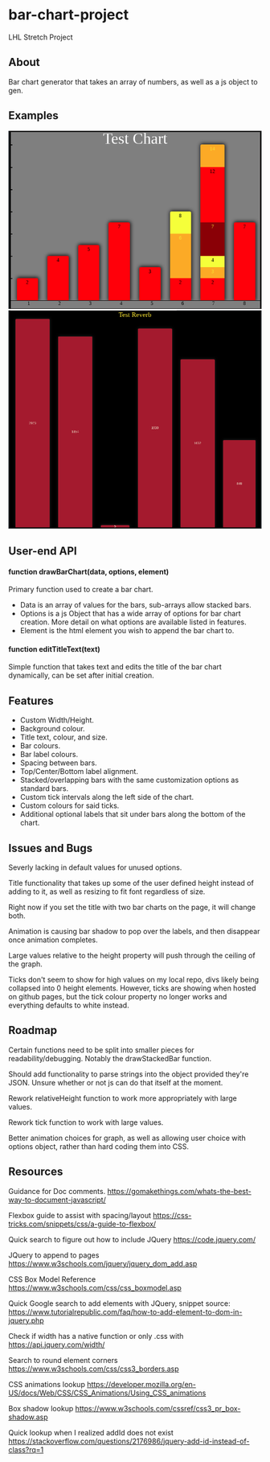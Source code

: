 # bar-chart-project
LHL Stretch Project


## About
Bar chart generator that takes an array of numbers, as well as a js object to gen.

## Examples

![Example 1](/samples/FirstExample.png)
![Example 2](/samples/SecondExample.png)

## User-end API

#### function drawBarChart(data, options, element)
Primary function used to create a bar chart.  
* Data is an array of values for the bars, sub-arrays allow stacked bars.
* Options is a js Object that has a wide array of options for bar chart creation.  More detail on what options are available listed in features.
* Element is the html element you wish to append the bar chart to.

#### function editTitleText(text)
Simple function that takes text and edits the title of the bar chart dynamically, can be set after initial creation.

## Features

* Custom Width/Height.
* Background colour.
* Title text, colour, and size.
* Bar colours.
* Bar label colours.
* Spacing between bars.
* Top/Center/Bottom label alignment.
* Stacked/overlapping bars with the same customization options as standard bars.
* Custom tick intervals along the left side of the chart.
* Custom colours for said ticks.
* Additional optional labels that sit under bars along the bottom of the chart.

## Issues and Bugs

Severly lacking in default values for unused options.

Title functionality that takes up some of the user defined height instead of adding to it, as well as resizing to fit font regardless of size.

Right now if you set the title with two bar charts on the page, it will change both.

Animation is causing bar shadow to pop over the labels, and then disappear once animation completes.

Large values relative to the height property will push through the ceiling of the graph.

Ticks don't seem to show for high values on my local repo, divs likely being collapsed into 0 height elements.
However, ticks are showing when hosted on github pages, but the tick colour property no longer works and everything defaults to white instead.

## Roadmap

Certain functions need to be split into smaller pieces for readability/debugging.  Notably the drawStackedBar function.

Should add functionality to parse strings into the object provided they're JSON.  Unsure whether or not js can do that itself at the moment.

Rework relativeHeight function to work more appropriately with large values.

Rework tick function to work with large values.

Better animation choices for graph, as well as allowing user choice with options object, rather than hard coding them into CSS.

## Resources

Guidance for Doc comments.
https://gomakethings.com/whats-the-best-way-to-document-javascript/

Flexbox guide to assist with spacing/layout
https://css-tricks.com/snippets/css/a-guide-to-flexbox/

Quick search to figure out how to include JQuery
https://code.jquery.com/

JQuery to append to pages
https://www.w3schools.com/jquery/jquery_dom_add.asp

CSS Box Model Reference
https://www.w3schools.com/css/css_boxmodel.asp

Quick Google search to add elements with JQuery, snippet source:
https://www.tutorialrepublic.com/faq/how-to-add-element-to-dom-in-jquery.php

Check if width has a native function or only .css with
https://api.jquery.com/width/

Search to round element corners
https://www.w3schools.com/css/css3_borders.asp

CSS animations lookup
https://developer.mozilla.org/en-US/docs/Web/CSS/CSS_Animations/Using_CSS_animations

Box shadow lookup
https://www.w3schools.com/cssref/css3_pr_box-shadow.asp

Quick lookup when I realized addId does not exist
https://stackoverflow.com/questions/2176986/jquery-add-id-instead-of-class?rq=1
